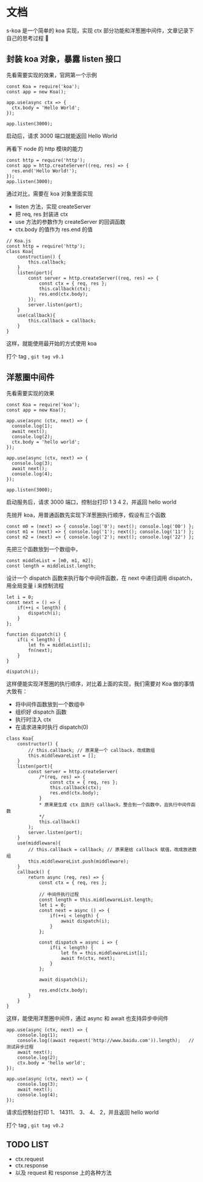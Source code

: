 # 文档

s-koa 是一个简单的 koa 实现，实现 ctx 部分功能和洋葱圈中间件，文章记录下自己的思考过程 🤔

## 封装 koa 对象，暴露 listen 接口

先看需要实现的效果，官网第一个示例

```
const Koa = require('koa');
const app = new Koa();

app.use(async ctx => {
  ctx.body = 'Hello World';
});

app.listen(3000);
```

启动后，请求 3000 端口就能返回 Hello World

再看下 node 的 http 模块的能力

```
const http = require('http');
const app = http.createServer((req, res) => {
  res.end('Hello World!');
});
app.listen(3000);
```

通过对比，需要在 koa 对象里面实现

- listen 方法，实现 createServer
- 把 req, res 封装进 ctx
- use 方法的参数作为 createServer 的回调函数
- ctx.body 的值作为 res.end 的值

```
// Koa.js
const http = require('http');
class Koa{
    construction() {
        this.callback;
    }
    listen(port){
        const server = http.createServer((req, res) => {
            const ctx = { req, res };
            this.callback(ctx);
            res.end(ctx.body);
        });
        server.listen(port);
    }
    use(callback){
        this.callback = callback;
    }
}
```

这样，就能使用最开始的方式使用 koa   
   
打个 tag , `git tag v0.1`

## 洋葱圈中间件

先看需要实现的效果

```
const Koa = require('koa');
const app = new Koa();

app.use(async (ctx, next) => {
  console.log(1);
  await next();
  console.log(2);
  ctx.body = 'hello world';
});

app.use(async (ctx, next) => {
  console.log(3);
  await next();
  console.log(4);
});

app.listen(3000);
```

启动服务后，请求 3000 端口，控制台打印 1 3 4 2，并返回 hello world
   
先抛开 koa，用普通函数先实现下洋葱圈执行顺序，假设有三个函数

```
const m0 = (next) => { console.log('0'); next(); console.log('00') };
const m1 = (next) => { console.log('1'); next(); console.log('11') };
const m2 = (next) => { console.log('2'); next(); console.log('22') };
```

先把三个函数放到一个数组中，

```
const middleList = [m0, m1, m2];
const length = middleList.length;
```

设计一个 dispatch 函数来执行每个中间件函数，在 next 中递归调用 dispatch，用全局变量 i 来控制流程

```
let i = 0;
const next = () => {
    if(++i < length) {
        dispatch(i);
    }
};

function dispatch(i) {
    if(i < length) {
        let fn = middleList[i];
        fn(next);
    }
}

dispatch(i);
```

这样便能实现洋葱圈的执行顺序，对比着上面的实现，我们需要对 Koa 做的事情大致有：

- 将中间件函数放到一个数组中
- 组织好 dispatch 函数
- 执行时注入 ctx
- 在请求进来时执行 dispatch(0)

```
class Koa{
    constructor() {
        // this.callback; // 原来是一个 callback，改成数组
        this.middlewareList = [];
    }
    listen(port){
        const server = http.createServer(
            /*(req, res) => {
                const ctx = { req, res };
                this.callback(ctx);
                res.end(ctx.body);
            }
            * 原来是生成 ctx 且执行 callback，整合到一个函数中，且执行中间件函数
            */
            this.callback()
        );
        server.listen(port);
    }
    use(middleware){
        // this.callback = callback; // 原来是给 callback 赋值，改成放进数组
        this.middlewareList.push(middleware);
    }
    callback() {
        return async (req, res) => {
            const ctx = { req, res };

            // 中间件执行过程
            const length = this.middlewareList.length;
            let i = 0;
            const next = async () => {
                if(++i < length) {
                    await dispatch(i);
                }
            };

            const dispatch = async i => {
                if(i < length) {
                    let fn = this.middlewareList[i];
                    await fn(ctx, next);
                }
            };

            await dispatch(i);

            res.end(ctx.body);
        }
    }
}
```

这样，能使用洋葱圈中间件，通过 async 和 await 也支持异步中间件

```
app.use(async (ctx, next) => {
    console.log(1);
    console.log((await request('http://www.baidu.com')).length);   // 测试异步过程
    await next();
    console.log(2);
    ctx.body = 'hello world';
});

app.use(async (ctx, next) => {
    console.log(3);
    await next();
    console.log(4);
});
```

请求后控制台打印 1、 14311、 3、 4、 2，并且返回 hello world
   
打个 tag , `git tag v0.2`

## TODO LIST

- ctx.request
- ctx.response  
- 以及 request 和 response 上的各种方法
































